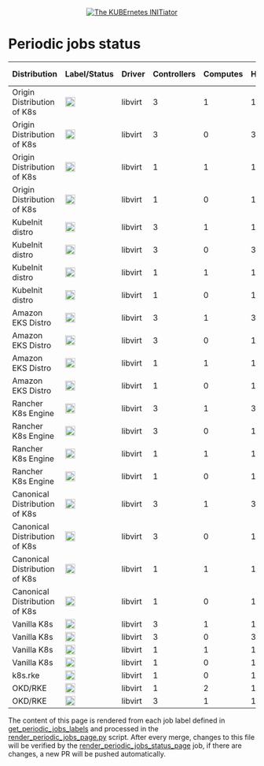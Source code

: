 <!--
##############################################
# This page is rendered automatically        #
# from the ci/render_periodic_jobs_page.py   #
# script any change here will be overwritten #
##############################################
-->

<p style="text-align: center" align="center">
    <a href="https://www.kubeinit.org"><img src="https://raw.githubusercontent.com/Kubeinit/kubeinit/master/images/logo.svg?sanitize=true" alt="The KUBErnetes INITiator"/></a>
</p>

# Periodic jobs status

| Distribution     | Label/Status  | Driver           | Controllers       | Computes          | Hypervisors           | Launch from           |
|------------------|---------------|------------------|-------------------|-------------------|-----------------------|-----------------------|
| Origin Distribution of K8s | <a href='https://storage.googleapis.com/kubeinit-ci/jobs/okd-libvirt-3-1-1-h-periodic-pid-weekly-u/index.html'><img height='20px' src='https://storage.googleapis.com/kubeinit-ci/jobs/okd-libvirt-3-1-1-h-periodic-pid-weekly-u/badge_status.svg'/></a> | libvirt | 3 | 1 | 1 | Host |
| Origin Distribution of K8s | <a href='https://storage.googleapis.com/kubeinit-ci/jobs/okd-libvirt-3-0-3-c-periodic-pid-weekly-u/index.html'><img height='20px' src='https://storage.googleapis.com/kubeinit-ci/jobs/okd-libvirt-3-0-3-c-periodic-pid-weekly-u/badge_status.svg'/></a> | libvirt | 3 | 0 | 3 | Container |
| Origin Distribution of K8s | <a href='https://storage.googleapis.com/kubeinit-ci/jobs/okd-libvirt-1-1-1-h-periodic-pid-weekly-u/index.html'><img height='20px' src='https://storage.googleapis.com/kubeinit-ci/jobs/okd-libvirt-1-1-1-h-periodic-pid-weekly-u/badge_status.svg'/></a> | libvirt | 1 | 1 | 1 | Host |
| Origin Distribution of K8s | <a href='https://storage.googleapis.com/kubeinit-ci/jobs/okd-libvirt-1-0-1-c-periodic-pid-weekly-u/index.html'><img height='20px' src='https://storage.googleapis.com/kubeinit-ci/jobs/okd-libvirt-1-0-1-c-periodic-pid-weekly-u/badge_status.svg'/></a> | libvirt | 1 | 0 | 1 | Container |
| KubeInit distro | <a href='https://storage.googleapis.com/kubeinit-ci/jobs/kid-libvirt-3-1-1-h-periodic-pid-weekly-u/index.html'><img height='20px' src='https://storage.googleapis.com/kubeinit-ci/jobs/kid-libvirt-3-1-1-h-periodic-pid-weekly-u/badge_status.svg'/></a> | libvirt | 3 | 1 | 1 | Host |
| KubeInit distro | <a href='https://storage.googleapis.com/kubeinit-ci/jobs/kid-libvirt-3-0-3-h-periodic-pid-weekly-u/index.html'><img height='20px' src='https://storage.googleapis.com/kubeinit-ci/jobs/kid-libvirt-3-0-3-h-periodic-pid-weekly-u/badge_status.svg'/></a> | libvirt | 3 | 0 | 3 | Host |
| KubeInit distro | <a href='https://storage.googleapis.com/kubeinit-ci/jobs/kid-libvirt-1-1-1-c-periodic-pid-weekly-u/index.html'><img height='20px' src='https://storage.googleapis.com/kubeinit-ci/jobs/kid-libvirt-1-1-1-c-periodic-pid-weekly-u/badge_status.svg'/></a> | libvirt | 1 | 1 | 1 | Container |
| KubeInit distro | <a href='https://storage.googleapis.com/kubeinit-ci/jobs/kid-libvirt-1-0-1-c-periodic-pid-weekly-u/index.html'><img height='20px' src='https://storage.googleapis.com/kubeinit-ci/jobs/kid-libvirt-1-0-1-c-periodic-pid-weekly-u/badge_status.svg'/></a> | libvirt | 1 | 0 | 1 | Container |
| Amazon EKS Distro | <a href='https://storage.googleapis.com/kubeinit-ci/jobs/eks-libvirt-3-1-3-c-periodic-pid-weekly-u/index.html'><img height='20px' src='https://storage.googleapis.com/kubeinit-ci/jobs/eks-libvirt-3-1-3-c-periodic-pid-weekly-u/badge_status.svg'/></a> | libvirt | 3 | 1 | 3 | Container |
| Amazon EKS Distro | <a href='https://storage.googleapis.com/kubeinit-ci/jobs/eks-libvirt-3-0-1-h-periodic-pid-weekly-u/index.html'><img height='20px' src='https://storage.googleapis.com/kubeinit-ci/jobs/eks-libvirt-3-0-1-h-periodic-pid-weekly-u/badge_status.svg'/></a> | libvirt | 3 | 0 | 1 | Host |
| Amazon EKS Distro | <a href='https://storage.googleapis.com/kubeinit-ci/jobs/eks-libvirt-1-1-1-h-periodic-pid-weekly-u/index.html'><img height='20px' src='https://storage.googleapis.com/kubeinit-ci/jobs/eks-libvirt-1-1-1-h-periodic-pid-weekly-u/badge_status.svg'/></a> | libvirt | 1 | 1 | 1 | Host |
| Amazon EKS Distro | <a href='https://storage.googleapis.com/kubeinit-ci/jobs/eks-libvirt-1-0-1-c-periodic-pid-weekly-u/index.html'><img height='20px' src='https://storage.googleapis.com/kubeinit-ci/jobs/eks-libvirt-1-0-1-c-periodic-pid-weekly-u/badge_status.svg'/></a> | libvirt | 1 | 0 | 1 | Container |
| Rancher K8s Engine | <a href='https://storage.googleapis.com/kubeinit-ci/jobs/rke-libvirt-3-1-3-h-periodic-pid-weekly-u/index.html'><img height='20px' src='https://storage.googleapis.com/kubeinit-ci/jobs/rke-libvirt-3-1-3-h-periodic-pid-weekly-u/badge_status.svg'/></a> | libvirt | 3 | 1 | 3 | Host |
| Rancher K8s Engine | <a href='https://storage.googleapis.com/kubeinit-ci/jobs/rke-libvirt-3-0-1-h-periodic-pid-weekly-u/index.html'><img height='20px' src='https://storage.googleapis.com/kubeinit-ci/jobs/rke-libvirt-3-0-1-h-periodic-pid-weekly-u/badge_status.svg'/></a> | libvirt | 3 | 0 | 1 | Host |
| Rancher K8s Engine | <a href='https://storage.googleapis.com/kubeinit-ci/jobs/rke-libvirt-1-1-1-c-periodic-pid-weekly-u/index.html'><img height='20px' src='https://storage.googleapis.com/kubeinit-ci/jobs/rke-libvirt-1-1-1-c-periodic-pid-weekly-u/badge_status.svg'/></a> | libvirt | 1 | 1 | 1 | Container |
| Rancher K8s Engine | <a href='https://storage.googleapis.com/kubeinit-ci/jobs/rke-libvirt-1-0-1-c-periodic-pid-weekly-u/index.html'><img height='20px' src='https://storage.googleapis.com/kubeinit-ci/jobs/rke-libvirt-1-0-1-c-periodic-pid-weekly-u/badge_status.svg'/></a> | libvirt | 1 | 0 | 1 | Container |
| Canonical Distribution of K8s | <a href='https://storage.googleapis.com/kubeinit-ci/jobs/cdk-libvirt-3-1-3-c-periodic-pid-weekly-u/index.html'><img height='20px' src='https://storage.googleapis.com/kubeinit-ci/jobs/cdk-libvirt-3-1-3-c-periodic-pid-weekly-u/badge_status.svg'/></a> | libvirt | 3 | 1 | 3 | Container |
| Canonical Distribution of K8s | <a href='https://storage.googleapis.com/kubeinit-ci/jobs/cdk-libvirt-3-0-1-h-periodic-pid-weekly-u/index.html'><img height='20px' src='https://storage.googleapis.com/kubeinit-ci/jobs/cdk-libvirt-3-0-1-h-periodic-pid-weekly-u/badge_status.svg'/></a> | libvirt | 3 | 0 | 1 | Host |
| Canonical Distribution of K8s | <a href='https://storage.googleapis.com/kubeinit-ci/jobs/cdk-libvirt-1-1-1-c-periodic-pid-weekly-u/index.html'><img height='20px' src='https://storage.googleapis.com/kubeinit-ci/jobs/cdk-libvirt-1-1-1-c-periodic-pid-weekly-u/badge_status.svg'/></a> | libvirt | 1 | 1 | 1 | Container |
| Canonical Distribution of K8s | <a href='https://storage.googleapis.com/kubeinit-ci/jobs/cdk-libvirt-1-0-1-h-periodic-pid-weekly-u/index.html'><img height='20px' src='https://storage.googleapis.com/kubeinit-ci/jobs/cdk-libvirt-1-0-1-h-periodic-pid-weekly-u/badge_status.svg'/></a> | libvirt | 1 | 0 | 1 | Host |
| Vanilla K8s | <a href='https://storage.googleapis.com/kubeinit-ci/jobs/k8s-libvirt-3-1-1-h-periodic-pid-weekly-u/index.html'><img height='20px' src='https://storage.googleapis.com/kubeinit-ci/jobs/k8s-libvirt-3-1-1-h-periodic-pid-weekly-u/badge_status.svg'/></a> | libvirt | 3 | 1 | 1 | Host |
| Vanilla K8s | <a href='https://storage.googleapis.com/kubeinit-ci/jobs/k8s-libvirt-3-0-3-c-periodic-pid-weekly-u/index.html'><img height='20px' src='https://storage.googleapis.com/kubeinit-ci/jobs/k8s-libvirt-3-0-3-c-periodic-pid-weekly-u/badge_status.svg'/></a> | libvirt | 3 | 0 | 3 | Container |
| Vanilla K8s | <a href='https://storage.googleapis.com/kubeinit-ci/jobs/k8s-libvirt-1-1-1-h-periodic-pid-weekly-u/index.html'><img height='20px' src='https://storage.googleapis.com/kubeinit-ci/jobs/k8s-libvirt-1-1-1-h-periodic-pid-weekly-u/badge_status.svg'/></a> | libvirt | 1 | 1 | 1 | Host |
| Vanilla K8s | <a href='https://storage.googleapis.com/kubeinit-ci/jobs/k8s-libvirt-1-0-1-c-periodic-pid-weekly-u/index.html'><img height='20px' src='https://storage.googleapis.com/kubeinit-ci/jobs/k8s-libvirt-1-0-1-c-periodic-pid-weekly-u/badge_status.svg'/></a> | libvirt | 1 | 0 | 1 | Container |
| k8s.rke | <a href='https://storage.googleapis.com/kubeinit-ci/jobs/k8s.rke-libvirt-1-0-1-h-periodic-pid-weekly-u/index.html'><img height='20px' src='https://storage.googleapis.com/kubeinit-ci/jobs/k8s.rke-libvirt-1-0-1-h-periodic-pid-weekly-u/badge_status.svg'/></a> | libvirt | 1 | 0 | 1 | Host |
| OKD/RKE | <a href='https://storage.googleapis.com/kubeinit-ci/jobs/okd.rke-libvirt-1-2-1-c-periodic-pid-weekly-u/index.html'><img height='20px' src='https://storage.googleapis.com/kubeinit-ci/jobs/okd.rke-libvirt-1-2-1-c-periodic-pid-weekly-u/badge_status.svg'/></a> | libvirt | 1 | 2 | 1 | Container |
| OKD/RKE | <a href='https://storage.googleapis.com/kubeinit-ci/jobs/okd.rke-libvirt-3-1-1-h-periodic-pid-weekly-u/index.html'><img height='20px' src='https://storage.googleapis.com/kubeinit-ci/jobs/okd.rke-libvirt-3-1-1-h-periodic-pid-weekly-u/badge_status.svg'/></a> | libvirt | 3 | 1 | 1 | Host |

The content of this page is rendered from each job label defined
in [get_periodic_jobs_labels](https://github.com/Kubeinit/kubeinit/blob/main/ci/kubeinit_ci_utils.py#L146) and
processed in the
[render_periodic_jobs_page.py](https://github.com/Kubeinit/kubeinit/blob/main/ci/render_periodic_jobs_page.py) script.
After every merge, changes to this file will be verified by the
[render_periodic_jobs_status_page](https://github.com/Kubeinit/kubeinit/blob/main/.github/workflows/render_periodic_jobs_status_page.yml)
job, if there are changes, a new PR will be pushed automatically.